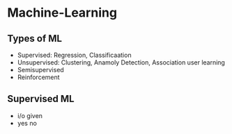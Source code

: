 # Machine-Learning
## Types of ML
- Supervised: Regression, Classificaation
- Unsupervised: Clustering, Anamoly Detection, Association user learning
- Semisupervised
- Reinforcement

## Supervised ML
- i/o given
- yes no
